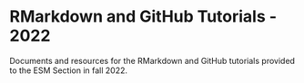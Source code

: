 # RMarkdown and GitHub Tutorials - 2022
Documents and resources for the RMarkdown and GitHub tutorials provided to the ESM Section in fall 2022.
